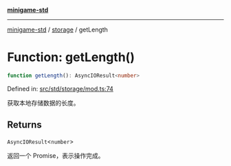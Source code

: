 [**minigame-std**](../../../README.md)

***

[minigame-std](../../../README.md) / [storage](../README.md) / getLength

# Function: getLength()

```ts
function getLength(): AsyncIOResult<number>
```

Defined in: [src/std/storage/mod.ts:74](https://github.com/JiangJie/minigame-std/blob/c702c23d8258d9dd96d873df515d0027c84fb302/src/std/storage/mod.ts#L74)

获取本地存储数据的长度。

## Returns

`AsyncIOResult`\<`number`\>

返回一个 Promise，表示操作完成。
